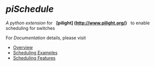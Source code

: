 *piSchedule*   &nbsp;&nbsp;&nbsp;&nbsp;&nbsp; 
==========
*A python extension* for &nbsp;&nbsp;__[pilight] (http://www.pilight.org/)__&nbsp;&nbsp; to enable scheduling for switches      

For <em>Documentation</em> details, please visit     

 * [Overview](https://dl.dropboxusercontent.com/u/35444930/piScheduler_doc_0.2/piScheduler.md.html)   
 * [Scheduling Examples](https://dl.dropboxusercontent.com/u/35444930/piScheduler_doc_0.2/piScheduleExamples.md.html)
 * [Scheduling Features](https://dl.dropboxusercontent.com/u/35444930/piScheduler_doc_0.2/piScheduleFeatures.md.html)  
